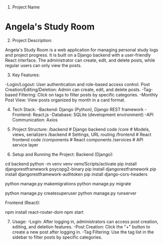 1. Project Name
# Angela's Study Room


2. Project Description:

Angela's Study Room is a web application for managing personal study logs and project progress. 
It is built on a Django backend with a user-friendly React interface. 
The administrator can create, edit, and delete posts, while regular users can only view the posts.


3. Key Features:

-Login/Logout: User authentication and role-based access control.
Post Creation/Editing/Deletion: Admin can create, edit, and delete posts.
-Tag-based Filtering: Click on tags to filter posts by specific categories.
-Monthly Post View: View posts organized by month in a card format.


4. Tech Stack:
-Backend: Django (Python), Django REST framework
-Frontend: React.js
-Database: SQLite (development environment)
-API Communication: Axios


5. Project Structure:
/backend                # Django backend code
    /core               # Models, views, serializers
    /backend            # Settings, URL routing
/frontend               # React frontend code
    /components         # React components
    /services           # API service layer


6. Setup and Running the Project:
Backend (Django):

cd backend
python -m venv venv
venv/Scripts/activate
pip install djangorestframework psycopg2-binary
pip install djangorestframework
pip install djangorestframework-authtoken
pip install django-cors-headers

python manage.py makemigrations
python manage.py migrate

python manage.py createsuperuser
python manage.py runserver


Frontend (React):

npm install react-router-dom
npm start


7. Usage:
-Login: After logging in, administrators can access post creation, editing, and deletion features.
-Post Creation: Click the "+" button to create a new post after logging in.
-Tag Filtering: Use the tag list in the sidebar to filter posts by specific categories.








